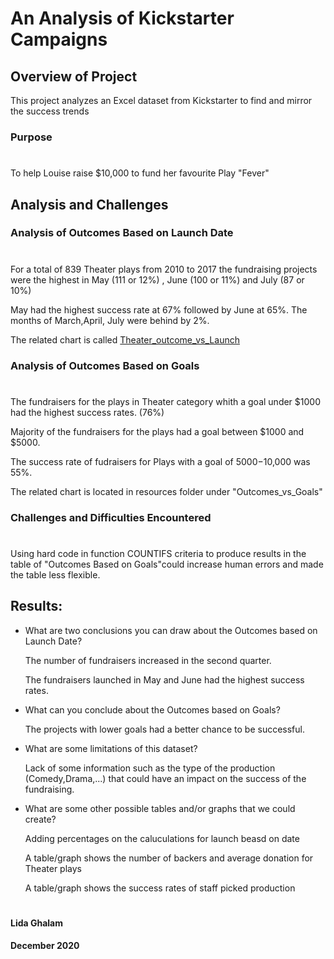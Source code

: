 # An Analysis of Kickstarter Campaigns

## Overview of Project

This project analyzes an Excel dataset from Kickstarter to find and mirror the success trends

### Purpose
#

To help Louise raise $10,000 to fund her favourite Play "Fever" 

## Analysis and Challenges


### Analysis of Outcomes Based on Launch Date
#

For a total of 839 Theater plays from 2010 to 2017 the fundraising projects were the highest in May (111 or 12%) , June (100 or 11%) and July (87 or 10%)

May had the highest success rate at 67% followed by June at 65%. The months of March,April, July were behind by 2%. 


The related chart is called [Theater_outcome_vs_Launch](resources/Outcomes_vs_Goals.png)


### Analysis of Outcomes Based on Goals
#

The fundraisers for the plays in Theater category whith a goal under $1000 had the highest success rates. (76%)

Majority of the fundraisers for the plays had a goal between $1000 and $5000.

The success rate of fudraisers for Plays with a goal of $5000-$10,000 was 55%.

The related chart is located in resources folder under "Outcomes_vs_Goals"

### Challenges and Difficulties Encountered
#

Using hard code in function COUNTIFS criteria to produce results in the table of "Outcomes Based on Goals"could increase human errors and made the table less flexible. 


## Results:

- What are two conclusions you can draw about the Outcomes based on Launch Date?

    The number of fundraisers increased in the second quarter.

    The fundraisers launched in May and June had the highest success rates.

- What can you conclude about the Outcomes based on Goals?

     The projects with lower goals had a better chance to be successful.
 
- What are some limitations of this dataset?

     Lack of some information such as the type of the production (Comedy,Drama,...) that could have an impact on the success of the fundraising.
  

- What are some other possible tables and/or graphs that we could create?

     Adding percentages on the caluculations for launch beasd on date

     A table/graph shows the number of backers and average donation for Theater plays

     A table/graph shows the success rates of staff picked production


#
 #### Lida Ghalam
 #### December 2020
